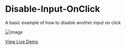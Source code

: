 # Disable-Input-OnClick
A basic example of how to disable another input on click


![image](https://user-images.githubusercontent.com/86180097/187014441-a0d01d8d-0f05-48a0-ac31-8281d6f62c7a.png)


[View Live Demo](https://marketingpip.github.io/Disable-Input-OnClick/)
